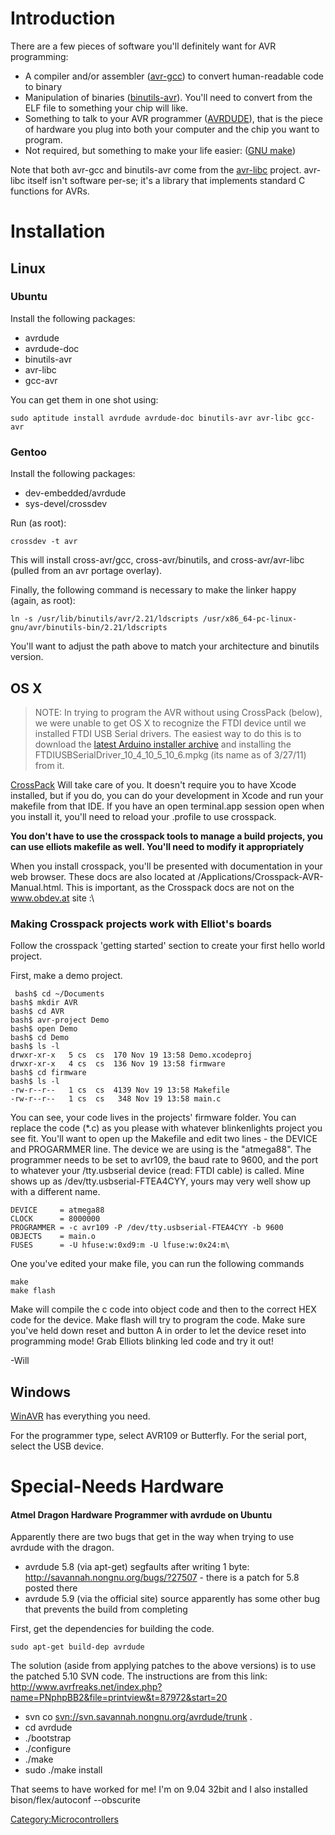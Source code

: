 # Introduction

There are a few pieces of software you'll definitely want for AVR
programming:

- A compiler and/or assembler
  ([avr-gcc](http://www.nongnu.org/avr-libc/)) to convert human-readable
  code to binary
- Manipulation of binaries
  ([binutils-avr](http://www.nongnu.org/avr-libc/)). You'll need to
  convert from the ELF file to something your chip will like.
- Something to talk to your AVR programmer
  ([AVRDUDE](http://www.bsdhome.com/avrdude/)), that is the piece of
  hardware you plug into both your computer and the chip you want to
  program.
- Not required, but something to make your life easier: ([GNU
  make](http://www.gnu.org/software/make/))

Note that both avr-gcc and binutils-avr come from the
[avr-libc](http://www.nongnu.org/avr-libc/) project. avr-libc itself
isn't software per-se; it's a library that implements standard C
functions for AVRs.

# Installation

## Linux

### Ubuntu

Install the following packages:

- avrdude
- avrdude-doc
- binutils-avr
- avr-libc
- gcc-avr

You can get them in one shot using:

`sudo aptitude install avrdude avrdude-doc binutils-avr avr-libc gcc-avr`

### Gentoo

Install the following packages:

- dev-embedded/avrdude
- sys-devel/crossdev

Run (as root):

`crossdev -t avr`

This will install cross-avr/gcc, cross-avr/binutils, and
cross-avr/avr-libc (pulled from an avr portage overlay).

Finally, the following command is necessary to make the linker happy
(again, as root):

`ln -s /usr/lib/binutils/avr/2.21/ldscripts /usr/x86_64-pc-linux-gnu/avr/binutils-bin/2.21/ldscripts`

You'll want to adjust the path above to match your architecture and
binutils version.

## OS X

> NOTE: In trying to program the AVR without using CrossPack (below), we
> were unable to get OS X to recognize the FTDI device until we
> installed FTDI USB Serial drivers. The easiest way to do this is to
> download the [latest Arduino installer
> archive](http://arduino.cc/en/Main/Software) and installing the
> FTDIUSBSerialDriver_10_4_10_5_10_6.mpkg (its name as of 3/27/11) from
> it.

[CrossPack](http://www.obdev.at/products/crosspack/index.html) Will take
care of you. It doesn't require you to have Xcode installed, but if you
do, you can do your development in Xcode and run your makefile from that
IDE. If you have an open terminal.app session open when you install it,
you'll need to reload your .profile to use crosspack.

**You don't have to use the crosspack tools to manage a build projects,
you can use elliots makefile as well. You'll need to modify it
appropriately**

When you install crosspack, you'll be presented with documentation in
your web browser. These docs are also located at
/Applications/Crosspack-AVR-Manual.html. This is important, as the
Crosspack docs are not on the www.obdev.at site :\\

### Making Crosspack projects work with Elliot's boards

Follow the crosspack 'getting started' section to create your first
hello world project.

First, make a demo project.

     bash$ cd ~/Documents
    bash$ mkdir AVR
    bash$ cd AVR
    bash$ avr-project Demo
    bash$ open Demo
    bash$ cd Demo
    bash$ ls -l
    drwxr-xr-x   5 cs  cs  170 Nov 19 13:58 Demo.xcodeproj
    drwxr-xr-x   4 cs  cs  136 Nov 19 13:58 firmware
    bash$ cd firmware
    bash$ ls -l
    -rw-r--r--   1 cs  cs  4139 Nov 19 13:58 Makefile
    -rw-r--r--   1 cs  cs   348 Nov 19 13:58 main.c

You can see, your code lives in the projects' firmware folder. You can
replace the code (\*.c) as you please with whatever blinkenlights
project you see fit. You'll want to open up the Makefile and edit two
lines - the DEVICE and PROGARMMER line. The device we are using is the
"atmega88". The programmer needs to be set to avr109, the baud rate to
9600, and the port to whatever your /tty.usbserial device (read: FTDI
cable) is called. Mine shows up as /dev/tty.usbserial-FTEA4CYY, yours
may very well show up with a different name.

    DEVICE     = atmega88
    CLOCK      = 8000000
    PROGRAMMER = -c avr109 -P /dev/tty.usbserial-FTEA4CYY -b 9600
    OBJECTS    = main.o
    FUSES      = -U hfuse:w:0xd9:m -U lfuse:w:0x24:m\

One you've edited your make file, you can run the following commands

    make
    make flash

Make will compile the c code into object code and then to the correct
HEX code for the device. Make flash will try to program the code. Make
sure you've held down reset and button A in order to let the device
reset into programming mode! Grab Elliots blinking led code and try it
out!

-Will

## Windows

[WinAVR](http://winavr.sourceforge.net/) has everything you need.

For the programmer type, select AVR109 or Butterfly. For the serial
port, select the USB device.

# Special-Needs Hardware

#### Atmel Dragon Hardware Programmer with avrdude on Ubuntu

Apparently there are two bugs that get in the way when trying to use
avrdude with the dragon.

- avrdude 5.8 (via apt-get) segfaults after writing 1 byte:
  <http://savannah.nongnu.org/bugs/?27507> - there is a patch for 5.8
  posted there
- avrdude 5.9 (via the official site) source apparently has some other
  bug that prevents the build from completing

First, get the dependencies for building the code.

`sudo apt-get build-dep avrdude`

The solution (aside from applying patches to the above versions) is to
use the patched 5.10 SVN code. The instructions are from this link:
<http://www.avrfreaks.net/index.php?name=PNphpBB2&file=printview&t=87972&start=20>

- svn co <svn://svn.savannah.nongnu.org/avrdude/trunk> .
- cd avrdude
- ./bootstrap
- ./configure
- ./make
- sudo ./make install

That seems to have worked for me! I'm on 9.04 32bit and I also installed
bison/flex/autoconf --obscurite

[Category:Microcontrollers](Category:Microcontrollers "wikilink")
